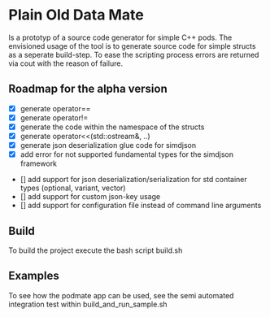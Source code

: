 # Plain Old Data Mate
Is a prototyp of a source code generator for simple C++ pods.
The envisioned usage of the tool is to generate source code
for simple structs as a seperate build-step.
To ease the scripting process errors are returned via cout with the reason of failure.

## Roadmap for the alpha version
- [x] generate operator==
- [x] generate operator!=
- [x] generate the code within the namespace of the structs
- [x] generate operator<<(std::ostream&, ..)
- [x] generate json deserialization glue code for simdjson
- [x] add error for not supported fundamental types for the simdjson framework
- [] add support for json deserialization/serialization for std container types (optional, variant, vector)
- [] add support for custom json-key usage
- [] add support for configuration file instead of command line arguments


## Build
To build the project execute the bash script build.sh

## Examples
To see how the podmate app can be used, see the semi automated integration test
within build_and_run_sample.sh
